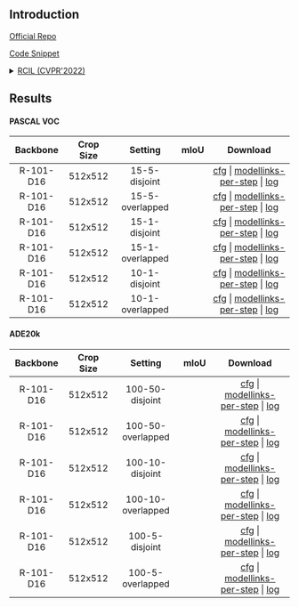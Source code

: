## Introduction

<a href="https://github.com/zhangchbin/RCIL/">Official Repo</a>

<a href="https://github.com/SegmentationBLWX/cssegmentation/blob/main/csseg/modules/runners/rcil.py">Code Snippet</a>

<details>
<summary align="left"><a href="https://arxiv.org/pdf/2203.05402.pdf">RCIL (CVPR'2022)</a></summary>

```latex
@inproceedings{zhang2022representation,
  title={Representation compensation networks for continual semantic segmentation},
  author={Zhang, Chang-Bin and Xiao, Jia-Wen and Liu, Xialei and Chen, Ying-Cong and Cheng, Ming-Ming},
  booktitle={Proceedings of the IEEE/CVF Conference on Computer Vision and Pattern Recognition},
  pages={7053--7064},
  year={2022}
}
```

</details>


## Results

#### PASCAL VOC

| Backbone   | Crop Size  | Setting                             | mIoU   | Download                                                                                                                                                                                                                                                                                                                                                                                       |
| :-:        | :-:        | :-:                                 | :-:    | :-:                                                                                                                                                                                                                                                                                                                                                                                            |
| R-101-D16  | 512x512    | 15-5-disjoint                       |        | [cfg]() &#124; [modellinks-per-step]() &#124; [log]()    |
| R-101-D16  | 512x512    | 15-5-overlapped                     |        | [cfg]() &#124; [modellinks-per-step]() &#124; [log]()    |
| R-101-D16  | 512x512    | 15-1-disjoint                       |        | [cfg]() &#124; [modellinks-per-step]() &#124; [log]()    |
| R-101-D16  | 512x512    | 15-1-overlapped                     |        | [cfg]() &#124; [modellinks-per-step]() &#124; [log]()    |
| R-101-D16  | 512x512    | 10-1-disjoint                       |        | [cfg]() &#124; [modellinks-per-step]() &#124; [log]()    |
| R-101-D16  | 512x512    | 10-1-overlapped                     |        | [cfg]() &#124; [modellinks-per-step]() &#124; [log]()    |

#### ADE20k

| Backbone   | Crop Size  | Setting                             | mIoU   | Download                                                                                                                                                                                                                                                                                                                                                                                       |
| :-:        | :-:        | :-:                                 | :-:    | :-:                                                                                                                                                                                                                                                                                                                                                                                            |
| R-101-D16  | 512x512    | 100-50-disjoint                     |        | [cfg]() &#124; [modellinks-per-step]() &#124; [log]()    |
| R-101-D16  | 512x512    | 100-50-overlapped                   |        | [cfg]() &#124; [modellinks-per-step]() &#124; [log]()    |
| R-101-D16  | 512x512    | 100-10-disjoint                     |        | [cfg]() &#124; [modellinks-per-step]() &#124; [log]()    |
| R-101-D16  | 512x512    | 100-10-overlapped                   |        | [cfg]() &#124; [modellinks-per-step]() &#124; [log]()    |
| R-101-D16  | 512x512    | 100-5-disjoint                      |        | [cfg]() &#124; [modellinks-per-step]() &#124; [log]()    |
| R-101-D16  | 512x512    | 100-5-overlapped                    |        | [cfg]() &#124; [modellinks-per-step]() &#124; [log]()    |